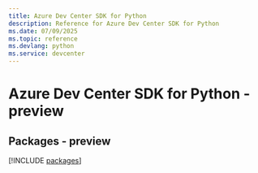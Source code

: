 ```yaml
---
title: Azure Dev Center SDK for Python
description: Reference for Azure Dev Center SDK for Python
ms.date: 07/09/2025
ms.topic: reference
ms.devlang: python
ms.service: devcenter
---
```

# Azure Dev Center SDK for Python - preview
## Packages - preview
[!INCLUDE [packages](dev-center-index.md)]
